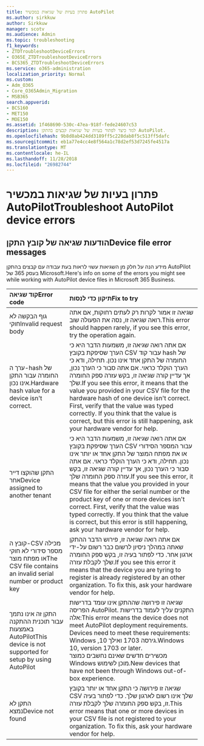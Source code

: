 ```yaml
---
title: פתרון בעיות של שגיאות במכשיר AutoPilot
ms.author: sirkkuw
author: Sirkkuw
manager: scotv
ms.audience: Admin
ms.topic: troubleshooting
f1_keywords:
- ZTDTroubleshootDeviceErrors
- O365E_ZTDTroubleshootDeviceErrors
- BCS365_ZTDTroubleshootDeviceErrors
ms.service: o365-administration
localization_priority: Normal
ms.custom:
- Adm_O365
- Core_O365Admin_Migration
- MSB365
search.appverid:
- BCS160
- MET150
- MOE150
ms.assetid: 1f468690-530c-47ea-918f-fede24607c53
description: למד כיצד לפתור בעיות של שגיאות קבצים בהתקן AutoPilot.
ms.openlocfilehash: 9b8d8ab424dd3189ff5c228dab8f5c513ff5dafc
ms.sourcegitcommit: eb1a77e4cc4e8f564a1c78d2ef53d7245fe4517a
ms.translationtype: MT
ms.contentlocale: he-IL
ms.lasthandoff: 11/28/2018
ms.locfileid: "26982744"
---
```

# <a name="troubleshoot-autopilot-device-errors"></a><span data-ttu-id="24853-103">פתרון בעיות של שגיאות במכשיר AutoPilot</span><span class="sxs-lookup"><span data-stu-id="24853-103">Troubleshoot AutoPilot device errors</span></span>

## <a name="device-file-error-messages"></a><span data-ttu-id="24853-104">הודעות שגיאה של קובץ התקן</span><span class="sxs-lookup"><span data-stu-id="24853-104">Device file error messages</span></span>

<span data-ttu-id="24853-105">מידע הנה על חלק מן השגיאות עשוי לראות בעת עבודה עם קבצים בהתקן AutoPilot בעסק 365 של Microsoft.</span><span class="sxs-lookup"><span data-stu-id="24853-105">Here's info on some of the errors you might see while working with AutoPilot device files in Microsoft 365 Business.</span></span> 
  
|<span data-ttu-id="24853-106">**קוד שגיאה**</span><span class="sxs-lookup"><span data-stu-id="24853-106">**Error code**</span></span>|<span data-ttu-id="24853-107">**תיקון כדי לנסות**</span><span class="sxs-lookup"><span data-stu-id="24853-107">**Fix to try**</span></span>|
|:-----|:-----|
|<span data-ttu-id="24853-108">גוף הבקשה לא חוקי</span><span class="sxs-lookup"><span data-stu-id="24853-108">Invalid request body</span></span>  <br/> |<span data-ttu-id="24853-109">שגיאה זו אמור לקרות רק לעתים רחוקות, אם אתה רואה שגיאה זו, נסה את הפעולה שוב.</span><span class="sxs-lookup"><span data-stu-id="24853-109">This error should happen rarely, if you see this error, try the operation again.</span></span>  <br/> |
|<span data-ttu-id="24853-110">ערך ה-hash של החומרה עבור התקן אינו נכון.</span><span class="sxs-lookup"><span data-stu-id="24853-110">Hardware hash value for a device isn't correct.</span></span>  <br/> |<span data-ttu-id="24853-p101">אם אתה רואה שגיאה זו, משמעות הדבר היא כי הערך שסיפקת בקובץ CSV עבור קוד hash של החומרה של התקן אחד אינו נכון. תחילה, ודא כי הערך הוקלד כראוי. אם אתה סבור כי הערך נכון, אך עדיין קורה שגיאה זו, בקש עזרה ספק החומרה שלך.</span><span class="sxs-lookup"><span data-stu-id="24853-p101">If you see this error, it means that the value you provided in your CSV file for the hardware hash of one device isn't correct. First, verify that the value was typed correctly. If you think that the value is correct, but this error is still happening, ask your hardware vendor for help.</span></span>  <br/> |
|<span data-ttu-id="24853-114">התקן שהוקצו דייר אחר</span><span class="sxs-lookup"><span data-stu-id="24853-114">Device assigned to another tenant</span></span>  <br/> |<span data-ttu-id="24853-p102">אם אתה רואה שגיאה זו, משמעות הדבר היא כי הערך שסיפקת בקובץ CSV עבור המספר הסידורי או את מפתח המוצר של התקן אחד או יותר אינו נכון. תחילה, ודא כי הערך הוקלד כראוי. אם אתה סבור כי הערך נכון, אך עדיין קורה שגיאה זו, בקש עזרה ספק החומרה שלך.</span><span class="sxs-lookup"><span data-stu-id="24853-p102">If you see this error, it means that the value you provided in your CSV file for either the serial number or the product key of one or more devices isn't correct. First, verify that the value was typed correctly. If you think that the value is correct, but this error is still happening, ask your hardware vendor for help.</span></span>  <br/> |
|<span data-ttu-id="24853-118">קובץ ה-CSV מכילה מספר סידורי לא חוקי או מפתח מוצר</span><span class="sxs-lookup"><span data-stu-id="24853-118">The CSV file contains an invalid serial number or product key</span></span>  <br/> |<span data-ttu-id="24853-p103">אם אתה רואה שגיאה זו, פירוש הדבר ההתקן שאתה במהלך ניסיון לרשום כבר רשום על-ידי ארגון אחר. כדי לפתור בעיה זו, בקש ספק החומרה שלך לקבלת עזרה.</span><span class="sxs-lookup"><span data-stu-id="24853-p103">If you see this error it means that the device you are tyring to register is already registered by an other organization. To fix this, ask your hardware vendor for help.</span></span>  <br/> |
|<span data-ttu-id="24853-121">התקן זה אינו נתמך עבור תוכנית ההתקנה באמצעות AutoPilot</span><span class="sxs-lookup"><span data-stu-id="24853-121">This device is not supported for setup by using AutoPilot</span></span>  <br/> | <span data-ttu-id="24853-p104">שגיאה זו פירושה שההתקן אינו עומד בדרישות הפריסה AutoPilot. התקנים עליך לעמוד בדרישות אלה:</span><span class="sxs-lookup"><span data-stu-id="24853-p104">This error means the device does not meet AutoPilot deployment requirements. Devices need to meet these requirements:</span></span>  <br/>  <span data-ttu-id="24853-124">Windows ,10 גירסה 1703 ואילך.</span><span class="sxs-lookup"><span data-stu-id="24853-124">Windows 10, version 1703 or later.</span></span>  <br/>  <span data-ttu-id="24853-125">מכשירים חדשים שאינם נחשבים כמוצר Windows מוכן לשימוש.</span><span class="sxs-lookup"><span data-stu-id="24853-125">New devices that have not been through Windows out-of-box experience.</span></span>  <br/> |
|<span data-ttu-id="24853-126">התקן לא נמצא</span><span class="sxs-lookup"><span data-stu-id="24853-126">Device not found</span></span>  <br/> |<span data-ttu-id="24853-p105">שגיאה זו פירושה כי התקן אחד או יותר בקובץ CSV שלך אינו רשום לארגון שלך. כדי לפתור בעיה זו, בקש ספק החומרה שלך לקבלת עזרה.</span><span class="sxs-lookup"><span data-stu-id="24853-p105">This error means that one or more devices in your CSV file is not registered to your organization. To fix this, ask your hardware vendor for help.</span></span>  <br/> |
   
